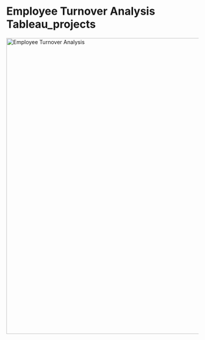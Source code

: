# Employee Turnover Analysis Tableau_projects



<img width="773" alt="Employee Turnover Analysis" src="https://github.com/khushiagrawal22/Employee_Turnover_Analysis_Tableau_projects/assets/131536733/b6b5bd19-3139-49e0-b8ce-be298888c023">

